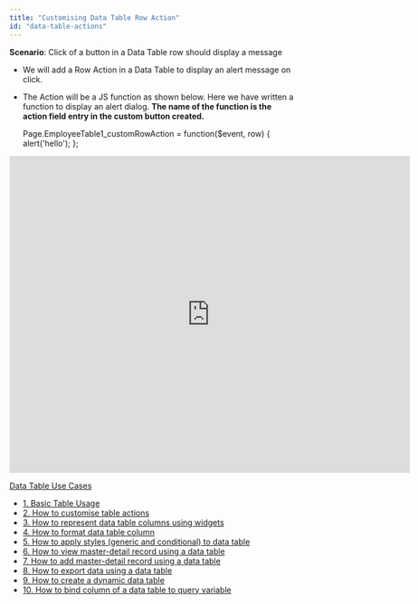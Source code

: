```yaml
---
title: "Customising Data Table Row Action"
id: "data-table-actions"
---
```


**Scenario**: Click of a button in a Data Table row should display a message

- We will add a Row Action in a Data Table to display an alert message on click.
- The Action will be a JS function as shown below. Here we have written a function to display an alert dialog. **The name of the function is the action field entry in the custom button created.**
    
    Page.EmployeeTable1\_customRowAction = function($event, row) {
        alert('hello');
    };
    

<iframe width="708" height="560" src="https://docs.google.com/presentation/d/e/2PACX-1vSQ42MhJM2k-T1w_HxfHAyJ8ox_WrY8QOGnmq45R5L5JyI7iH0xI5jwX4HZOZJj8zZMEP0TDklz_yWY/embed?start=false&amp;loop=false&amp;delayms=3000" frameborder="0" allowfullscreen="allowfullscreen" mozallowfullscreen="mozallowfullscreen" webkitallowfullscreen="webkitallowfullscreen"></iframe>

[Data Table Use Cases](/learn/app-development/widgets/datalive/datatable/data-table-use-cases/)

- [1\. Basic Table Usage](/learn/app-development/widgets/datalive/datatable/data-table-basic-usage/)
- [2\. How to customise table actions](/learn/how-tos/data-table-actions/)
- [3\. How to represent data table columns using widgets](/learn/how-tos/data-table-widget-representations/)
- [4\. How to format data table column](/learn/how-tos/data-table-format/)
- [5\. How to apply styles (generic and conditional) to data table](/learn/how-tos/data-table-styling/)
- [6\. How to view master-detail record using a data table](/learn/how-tos/view-master-detail-data-records-using-data-table/)
- [7\. How to add master-detail record using a data table](/learn/how-tos/add-master-detail-records-using-data-table/)
- [8\. How to export data using a data table](/learn/how-tos/export-data-data-table/)
- [9\. How to create a dynamic data table](/learn/how-tos/dynamic-data-tables/)
- [10\. How to bind column of a data table to query variable](/learn/how-tos/data-table-column-bound-query/)
